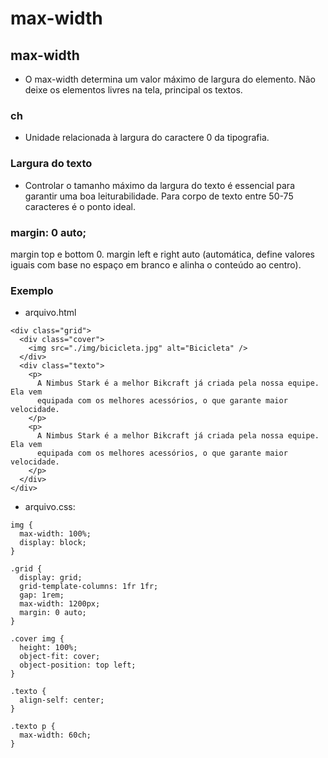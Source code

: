 # max-width

## max-width
* O max-width determina um valor máximo de largura do elemento. Não deixe os elementos livres na tela, principal os textos.

### ch
* Unidade relacionada à largura do caractere 0 da tipografia.

### Largura do texto
* Controlar o tamanho máximo da largura do texto é essencial para garantir uma boa leiturabilidade. Para corpo de texto entre 50-75 caracteres é o ponto ideal.

### margin: 0 auto;

margin top e bottom 0. margin left e right auto (automática, define valores iguais com base no espaço em branco e alinha o conteúdo ao centro).

### Exemplo
- arquivo.html
```
<div class="grid">
  <div class="cover">
    <img src="./img/bicicleta.jpg" alt="Bicicleta" />
  </div>
  <div class="texto">
    <p>
      A Nimbus Stark é a melhor Bikcraft já criada pela nossa equipe. Ela vem
      equipada com os melhores acessórios, o que garante maior velocidade.
    </p>
    <p>
      A Nimbus Stark é a melhor Bikcraft já criada pela nossa equipe. Ela vem
      equipada com os melhores acessórios, o que garante maior velocidade.
    </p>
  </div>
</div>
```

- arquivo.css:
```
img {
  max-width: 100%;
  display: block;
}

.grid {
  display: grid;
  grid-template-columns: 1fr 1fr;
  gap: 1rem;
  max-width: 1200px;
  margin: 0 auto;
}

.cover img {
  height: 100%;
  object-fit: cover;
  object-position: top left;
}

.texto {
  align-self: center;
}

.texto p {
  max-width: 60ch;
}

```